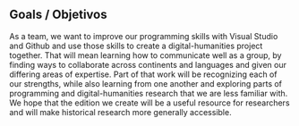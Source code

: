 ## Goals / Objetivos
As a team, we want to improve our programming skills with Visual Studio and Github and use those skills to create a digital-humanities project together. That will mean learning how to communicate well as a group, by finding ways to collaborate across continents and languages and given our differing areas of expertise. Part of that work will be recognizing each of our strengths, while also learning from one another and exploring parts of programming and digital-humanities research that we are less familiar with. We hope that the edition we create will be a useful resource for researchers and will make historical research more generally accessible. 
